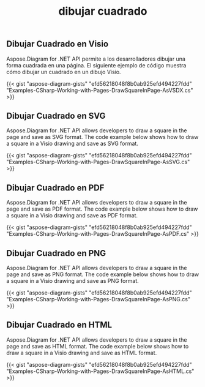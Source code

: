 ﻿---
title: dibujar cuadrado
type: docs
weight: 50
url: /es/net/drawing/draw-square
description: Esta sección explica cómo dibujar cuadrados en una página visio con Aspose.Diagram. Admite el uso de C# para dibujar cuadrados y guardarlos como pdf, svg, html, image, xps y otros formatos.
---
## **Dibujar Cuadrado en Visio**
Aspose.Diagram for .NET API permite a los desarrolladores dibujar una forma cuadrada en una página. El siguiente ejemplo de código muestra cómo dibujar un cuadrado en un dibujo Visio.

{{< gist "aspose-diagram-gists" "efd56218048f8b0ab925efd494227fdd" "Examples-CSharp-Working-with-Pages-DrawSquareInPage-AsVSDX.cs" >}}

## **Dibujar Cuadrado en SVG**
Aspose.Diagram for .NET API allows developers to draw a square in the page and save as SVG format. The code example below shows how to draw a square in a Visio drawing and save as SVG format.

{{< gist "aspose-diagram-gists" "efd56218048f8b0ab925efd494227fdd" "Examples-CSharp-Working-with-Pages-DrawSquareInPage-AsSVG.cs" >}}

## **Dibujar Cuadrado en PDF**
Aspose.Diagram for .NET API allows developers to draw a square in the page and save as PDF format. The code example below shows how to draw a square in a Visio drawing and save as PDF format.

{{< gist "aspose-diagram-gists" "efd56218048f8b0ab925efd494227fdd" "Examples-CSharp-Working-with-Pages-DrawSquareInPage-AsPDF.cs" >}}

## **Dibujar Cuadrado en PNG**
Aspose.Diagram for .NET API allows developers to draw a square in the page and save as PNG format. The code example below shows how to draw a square in a Visio drawing and save as PNG format.

{{< gist "aspose-diagram-gists" "efd56218048f8b0ab925efd494227fdd" "Examples-CSharp-Working-with-Pages-DrawSquareInPage-AsPNG.cs" >}}

## **Dibujar Cuadrado en HTML**
Aspose.Diagram for .NET API allows developers to draw a square in the page and save as HTML format. The code example below shows how to draw a square in a Visio drawing and save as HTML format.

{{< gist "aspose-diagram-gists" "efd56218048f8b0ab925efd494227fdd" "Examples-CSharp-Working-with-Pages-DrawSquareInPage-AsHTML.cs" >}}
